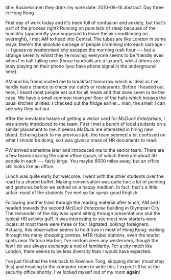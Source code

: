 title: Businessmen they drink my wine
date: 2010-08-16
abstract: Day three in Hong Kong

First day of work today and it's been full of confusion and anxiety, but that's
part of the process right? Running on pure lack of sleep because of the humidity
(apparently your supposed to leave the air conditioning on overnight), I met
*AM* to head into Central. The tubes are like London in some ways: there's the
absolute carnage of people cramming into each carriage --- I guess no westernised
city escapes the morning rush hour --- but a strange serenity whilst they're
moving; everyone seems to be friendly even when I'm half falling over (those
handrails are a luxury!), whilst others are busy playing on their phone (you
have phone signal in the underground here).

*AM* and his friend invited me to breakfast tomorrow which is ideal as I've
hardly had a chance to check out café’s or restaurants. Before I headed out
here, I heard most people eat out for all meals and that does seem to be the
case. We have a small common room per floor of the halls which houses the usual
kitchen utilities. I checked out the fridge earlier... man, the smell! I can see
why they eat out.

After the inevitable hassle of getting a visitor card for *McDuck Enterprises*,
I was slowly introduced to the team. First I met a bunch of local students on a
similar placement to me: it seems *McDuck* are interested in hiring new blood.
Echoing back to my previous job, the team seemed a bit confused on what I should
be doing, so I was given a mass of HR documents to read.

*PW* arrived sometime later and introduced me to the senior team. There are a
few teams sharing the same office space, of which there are about 30 people in
each --- fairly large. You maybe 6000 miles away, but an office still looks like
an office.

Lunch was quite early but welcome. I went with the other students over the road
to a shared buffet. Making conversation was quite fun; a lot of pointing and
gestures before we settled on a happy medium. In fact, that's a little unfair:
most of the students I've met so far speak good English.

Following another trawl through the reading material after lunch, *AM* and I
headed towards the second *McDuck Enterprise* building in Olympian City. The
remainder of the day was spent sitting through presentations and the typical HR
activity guff. It was interesting to see most new starters were locals: at most
there were three or four (agitated looking) foreigners. Actually, this
observation seems to hold true in most of Hong Kong: walking through the many
shopping centres, MTR (tube) stations, even the tourist spots near Victoria
Harbor; I've seldom seen any westerners, though the few I do see always exchange
a nod of familiarity. For a city much like London, there seems to be less
diversity than I would have expected.

I've just finished the trek back to Kowloon Tong, skipping dinner (must stop
this) and heading to the computer room to write this. I expect I'll be at the
security office shortly: I've locked myself out of my room **again**!
